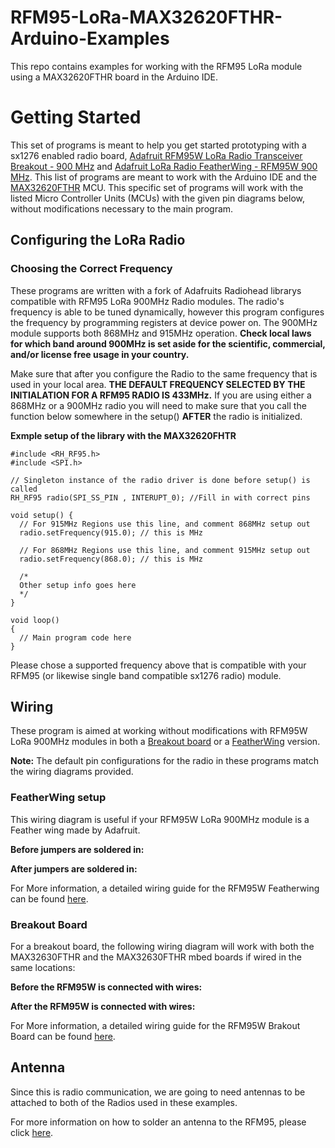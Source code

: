 # RFM95-LoRa-MAX32620FTHR-Arduino-Examples
This repo contains examples for working with the RFM95 LoRa module using a MAX32620FTHR board in the Arduino IDE. 


# Getting Started
This set of programs is meant to help you get started prototyping with a sx1276 enabled radio board, [Adafruit RFM95W LoRa Radio Transceiver Breakout - 900 MHz](https://www.adafruit.com/product/3072) and [Adafruit LoRa Radio FeatherWing - RFM95W 900 MHz](https://www.adafruit.com/product/3231). This list of programs are meant to work with the Arduino IDE and the [MAX32620FTHR](https://www.maximintegrated.com/en/products/microcontrollers/MAX32620FTHR.html) MCU. This specific set of programs will work with the listed Micro Controller Units (MCUs) with the given pin diagrams below, without modifications necessary to the main program.

## Configuring the LoRa Radio

### Choosing the Correct Frequency
These programs are written with a fork of Adafruits Radiohead librarys compatible with RFM95 LoRa 900MHz Radio modules. The radio's frequency is able to be tuned dynamically, however this program configures the frequency by programming registers at device power on. The 900MHz module supports both 868MHz and 915MHz operation. **Check local laws for which band around 900MHz is set aside for the scientific, commercial, and/or license free usage in your country.**

Make sure that after you configure the Radio to the same frequency that is used in your local area. **THE DEFAULT FREQUENCY SELECTED BY THE INITIALATION FOR A RFM95 RADIO IS 433MHz.** If you are using either a 868MHz or a 900MHz radio you will need to make sure that you call the function below somewhere in the setup() **AFTER** the radio is initialized.

**Exmple setup of the library with the MAX32620FHTR**

```
#include <RH_RF95.h>
#include <SPI.h>

// Singleton instance of the radio driver is done before setup() is called
RH_RF95 radio(SPI_SS_PIN , INTERUPT_0); //Fill in with correct pins

void setup() {
  // For 915MHz Regions use this line, and comment 868MHz setup out
  radio.setFrequency(915.0); // this is MHz

  // For 868MHz Regions use this line, and comment 915MHz setup out
  radio.setFrequency(868.0); // this is MHz

  /*
  Other setup info goes here
  */
}

void loop()
{
  // Main program code here
}
```

Please chose a supported frequency above that is compatible with your RFM95 (or likewise single band compatible sx1276 radio) module.

## Wiring
These program is aimed at working without modifications with RFM95W LoRa 900MHz modules in both a [Breakout board](https://www.adafruit.com/product/3072) or a [FeatherWing](https://www.adafruit.com/product/3231) version.

**Note:** The default pin configurations for the radio in these programs match the wiring diagrams provided. 

### FeatherWing setup
This wiring diagram is useful if your RFM95W LoRa 900MHz module is a Feather wing made by Adafruit.

**Before jumpers are soldered in:**




**After jumpers are soldered in:**




For More information, a detailed wiring guide for the RFM95W Featherwing can be found [here](https://learn.adafruit.com/radio-featherwing/pinoutsc).


### Breakout Board
For a breakout board, the following wiring diagram will work with both the MAX32630FTHR and the MAX32630FTHR mbed boards if wired in the same locations:


**Before the RFM95W is connected with wires:**



**After the RFM95W is connected with wires:**



For More information, a detailed wiring guide for the RFM95W Brakout Board can be found [here](https://learn.adafruit.com/adafruit-rfm69hcw-and-rfm96-rfm95-rfm98-lora-packet-padio-breakouts/pinouts).

## Antenna

Since this is radio communication, we are going to need antennas to be attached to both of the Radios used in these examples. 

For more information on how to solder an antenna to the RFM95, please click [here](https://learn.adafruit.com/radio-featherwing/assembly).
